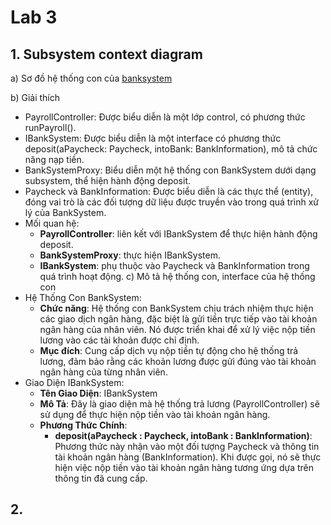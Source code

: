 # Lab 3

## 1. Subsystem context diagram

a) Sơ đồ hệ thống con của [banksystem](https://www.planttext.com/api/plantuml/png/f58zJiCm5DvzYhUrIBG7gAAeWga3KYLEu3fkRJMnW-rKHC3Cm08tA0D28274MWyCxKLy0gw0dJIGjcnuyC_tllVUzzd-ifz3RR0oHPQY3cpkdRqJ3CICRLumaFKZ0SFMIm_bpAsU1IpMou2yPdLG6wgeD6LEOU9M7s9MmGoqis-GEFlaaIX29CLQmnYNIgRfgHGch5Jv4AaFSGnN2C9GXTZokaVe1Y4kV8if9XH69rZCpqlVCcl82SsbvgQBVGfXbCm7qEoEmMVAa3A0C8_4LAeC6ov5LVT7KiNsIgWmt9Hnl8tivRG9BKOjPwpaPUaPkfZeMbyUa5zJ_z3PWJDd7pXS55W0S_OMPjpPzxyU1nrUSAyNxzpR01AkA36D8Wsr_GN7gCsBhllzVOCxX52uiN0GsFE1XbGa_eDz0m00__y30000)
  
b) Giải thích
   - PayrollController: Được biểu diễn là một lớp control, có phương thức runPayroll().
   - IBankSystem: Được biểu diễn là một interface có phương thức deposit(aPaycheck: Paycheck, intoBank: BankInformation), mô tả chức năng nạp tiền.
   - BankSystemProxy: Biểu diễn một hệ thống con BankSystem dưới dạng subsystem, thể hiện hành động deposit.
   - Paycheck và BankInformation: Được biểu diễn là các thực thể (entity), đóng vai trò là các đối tượng dữ liệu được truyền vào trong quá trình xử lý của BankSystem.
   - Mối quan hệ:
     - **PayrollController**: liên kết với IBankSystem để thực hiện hành động deposit.
     -  **BankSystemProxy**: thực hiện IBankSystem.
     -  **IBankSystem**: phụ thuộc vào Paycheck và BankInformation trong quá trình hoạt động.
c) Mô tả hệ thống con, interface của hệ thống con
   - Hệ Thống Con BankSystem:
     - **Chức năng**: Hệ thống con BankSystem chịu trách nhiệm thực hiện các giao dịch ngân hàng, đặc biệt là gửi tiền trực tiếp vào tài khoản ngân hàng của nhân viên. Nó được triển khai để xử lý việc nộp tiền lương vào các tài khoản được chỉ định.
     - **Mục đích**: Cung cấp dịch vụ nộp tiền tự động cho hệ thống trả lương, đảm bảo rằng các khoản lương được gửi đúng vào tài khoản ngân hàng của từng nhân viên.
   - Giao Diện IBankSystem:
     - **Tên Giao Diện**: IBankSystem
     - **Mô Tả**: Đây là giao diện mà hệ thống trả lương (PayrollController) sẽ sử dụng để thực hiện nộp tiền vào tài khoản ngân hàng.
     - **Phương Thức Chính**:
          - **deposit(aPaycheck : Paycheck, intoBank : BankInformation)**: Phương thức này nhận vào một đối tượng Paycheck và thông tin tài khoản ngân hàng (BankInformation). Khi được gọi, nó sẽ thực hiện việc nộp tiền vào tài khoản ngân hàng tương ứng dựa trên thông tin đã cung cấp.

## 2.
